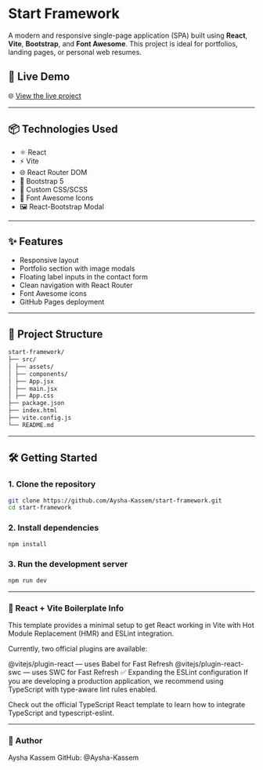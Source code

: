 # Start Framework

A modern and responsive single-page application (SPA) built using **React**, **Vite**, **Bootstrap**, and **Font Awesome**. This project is ideal for portfolios, landing pages, or personal web resumes.

## 🚀 Live Demo

🌐 [View the live project](https://start-framework-gray.vercel.app)

---

## 📦 Technologies Used

- ⚛️ React
- ⚡ Vite
- 🌐 React Router DOM
- 🎨 Bootstrap 5
- 💅 Custom CSS/SCSS
- 🧩 Font Awesome Icons
- 🖼️ React-Bootstrap Modal

---

## ✨ Features

- Responsive layout
- Portfolio section with image modals
- Floating label inputs in the contact form
- Clean navigation with React Router
- Font Awesome icons
- GitHub Pages deployment

---

## 📂 Project Structure
```bash
start-framework/
├── src/
│ ├── assets/
│ ├── components/
│ ├── App.jsx
│ ├── main.jsx
│ ├── App.css
├── package.json
├── index.html
├── vite.config.js
└── README.md
```


---

## 🛠️ Getting Started

### 1. Clone the repository

```bash
git clone https://github.com/Aysha-Kassem/start-framework.git
cd start-framework
```

### 2.  Install dependencies
```bash
npm install
```

### 3.  Run the development server
```bash
npm run dev
```

---
### 🤖 React + Vite Boilerplate Info

This template provides a minimal setup to get React working in Vite with Hot Module Replacement (HMR) and ESLint integration.

Currently, two official plugins are available:

@vitejs/plugin-react — uses Babel for Fast Refresh
@vitejs/plugin-react-swc — uses SWC for Fast Refresh
✅ Expanding the ESLint configuration
If you are developing a production application, we recommend using TypeScript with type-aware lint rules enabled.

Check out the official TypeScript React template to learn how to integrate TypeScript and typescript-eslint.

---
### 🙋 Author
Aysha Kassem
GitHub: @Aysha-Kassem

